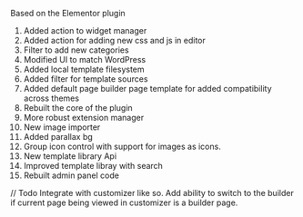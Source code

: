 Based on the Elementor plugin

1. Added action to widget manager
2. Added action for adding new css and js in editor
3. Filter to add new categories
5. Modified UI to match WordPress
6. Added local template filesystem
7. Added filter for template sources
8. Added default page builder page template for added compatibility across themes
9. Rebuilt the core of the plugin
10. More robust extension manager
11. New image importer
12. Added parallax bg
13. Group icon control with support for images as icons.
14. New template library Api
15. Improved template libray with search
16. Rebuilt admin panel code


// Todo
Integrate with customizer like so. Add ability to switch to the builder if current page being viewed in customizer is a builder page.
